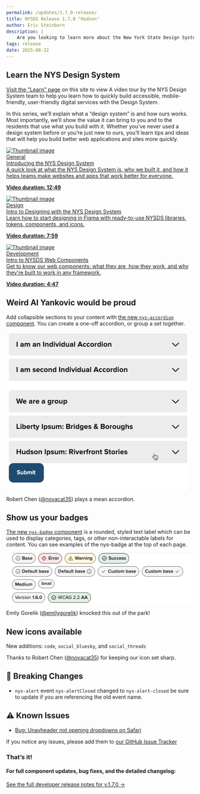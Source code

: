 ```yaml
---
permalink: /updates/1.7.0-release/
title: NYSDS Release 1.7.0 "Hudson"
author: Eric Steinborn
description: |
    Are you looking to learn more about the New York State Design System? Be sure to watch our new NYSDS video series. And check out our two new components: <nys-badge> and <nys-accordion>
tags: release
date: 2025-08-22
---
```


## Learn the NYS Design System
[Visit the "Learn" page](/learn) on this site to view A video tour by the NYS Design System team to help you learn how to quickly build accessible, mobile-friendly, user-friendly digital services with the Design System.

In this series, we’ll explain what a “design system” is and how ours works. Most importantly, we’ll show the value it can bring to you and to the residents that use what you build with it. Whether you’ve never used a design system before or you’re just new to ours, you’ll learn tips and ideas that will help you build better web applications and sites more quickly.
<div class="nys-grid-row nys-grid-gap-lg nys-display-flex">
<div class="nys-tablet:nys-grid-col-4">
<a class="card" href="/videos/introducing-the-nys-design-system/" title="Watch Video: Introducing the NYS Design System">
              <div class="card__inner">               
                <div class="card__media">
                  <img src="https://i.ytimg.com/vi/-AzYrquG7E4/hq720.jpg" alt="Thumbnail image">
                </div>
                <div class="card__content">
                  <div class="card__eyebrow">
                    General
                  </div>
                  <div class="card__title">
                    Introducing the NYS Design System
                  </div>
                  <div class="card__desc">
                    A quick look at what the NYS Design System is, why we built it, and how it helps teams make websites and apps that work better for everyone.
                    <p><b>Video duration: 12:49</b></p>
                  </div>
                </div>
              </div>
            </a>

</div>
<div class="nys-tablet:nys-grid-col-4">
<a class="card" href="/videos/intro-to-designing-with-the-new-york-state-design-system/" title="Watch Video: Intro to Designing with the New York State Design System">
              <div class="card__inner">
                <div class="card__media">
                  <img src="https://i.ytimg.com/vi/hSpJv_i-hIg/hq720.jpg" alt="Thumbnail image">
                </div>
                <div class="card__content">
                  <div class="card__eyebrow">
                    Design
                  </div>
                  <div class="card__title">
                    Intro to Designing with the NYS Design System
                  </div>
                  <div class="card__desc">
                    Learn how to start designing in Figma with ready-to-use NYSDS libraries, tokens, components, and icons.
                    <p><b>Video duration: 7:59</b></p>
                  </div>
                </div>
              </div>
            </a>

</div>
<div class="nys-tablet:nys-grid-col-4">
<a class="card" href="/videos/intro-to-nysds-web-components/" title="Watch Video: Intro to NYSDS Web Components">
              <div class="card__inner">
                <div class="card__media">
                  <img src="https://i.ytimg.com/vi/NM5PFClfBgA/hq720.jpg" alt="Thumbnail image">
                </div>
                <div class="card__content">
                  <div class="card__eyebrow">
                    Development
                  </div>
                  <div class="card__title">
                    Intro to NYSDS Web Components
                  </div>
                  <div class="card__desc">
                    Get to know our web components: what they are, how they work, and why they're built to work in any framework.
                    <p><b>Video duration: 4:47</b></p>
                  </div>
                </div>
              </div>
            </a>

</div>
</div>

## Weird Al Yankovic would be proud
Add collapsible sections to your content with [the new `nys-accordion` component](/components/accordion). You can create a one-off accordion, or group a set together. 

![GIF of an accordion opening and closing](../../assets/i/2025/accordion.gif)

Robert Chen ([@novacat35](https://github.com/novacat35)) plays a mean accordion.

## Show us your badges
[The new `nys-badge` component](/components/badge) is a rounded, styled text label which can be used to display categories, tags, or other non-interactable labels for content. You can see examples of the nys-badge at the top of each page. 

![Picture of the badge element](../../assets/i/2025/badges.png)

Emily Gorelik ([@emilygorelik](https://github.com/emilygorelik)) knocked this out of the park!

## New icons available
New additions: `code`,  `social_bluesky`, and `social_threads`

<nys-icon name="social_bluesky" size="4xl"></nys-icon>
<nys-icon name="social_threads" size="4xl"></nys-icon>
<nys-icon name="code" size="4xl"></nys-icon>

Thanks to Robert Chen ([@novacat35](https://github.com/novacat35)) for keeping our icon set sharp.

## 🚨 Breaking Changes
 - `nys-alert` event `nys-alertClosed` changed to `nys-alert-closed` be sure to update if you are referencing the old event name.

## ⚠️ Known Issues
- [Bug: Unavheader not opening dropdowns on Safari](https://github.com/ITS-HCD/nysds/issues/812)

If you notice any issues, please add them to [our GitHub Issue Tracker](https://github.com/ITS-HCD/nysds/issues)

### That’s it!

#### For full component updates, bug fixes, and the detailed changelog:  
[See the full developer release notes for v.1.7.0 →](https://github.com/ITS-HCD/nysds/releases/tag/v1.7.0)